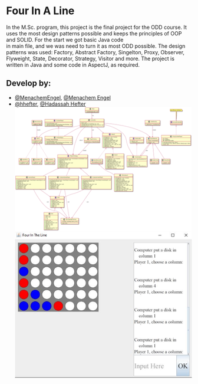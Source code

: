 # Four In A Line

In the M.Sc. program, this project is the final project for the ODD course.
It uses the most design patterns possible and keeps the principles of OOP and SOLID.
For the start we got basic Java code in main file, and we was need to turn it as most ODD possible.
The design patterns was used: Factory, Abstract Factory, Singelton, Proxy, Observer, Flyweight, State, Decorator, Strategy, Visitor and more. The project is written in Java and some code in AspectJ, as required.

## Develop by:

- [@MenachemEngel](https://www.github.com/MenachemEngel), [@Menachem Engel](https://www.linkedin.com/in/menachem-engel-73a533b0) 
- [@hhefter](https://github.com/hhefter), [@Hadassah Hefter](https://www.linkedin.com/in/hadassah-hefter-3b94961a9)
![UML](https://raw.githubusercontent.com/MenachemEngel/FourInALine.New1/assets/UML.png)
![game](https://raw.githubusercontent.com/MenachemEngel/FourInALine.New1/assets/FourInALine.JPG)
